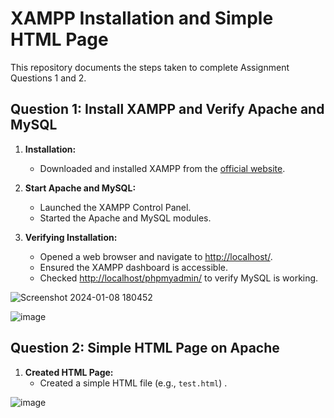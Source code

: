 # XAMPP Installation and Simple HTML Page

This repository documents the steps taken to complete Assignment Questions 1 and 2.

## Question 1: Install XAMPP and Verify Apache and MySQL

1. **Installation:**
   - Downloaded and installed XAMPP from the [official website](https://www.apachefriends.org/index.html).

2. **Start Apache and MySQL:**
   - Launched the XAMPP Control Panel.
   - Started the Apache and MySQL modules.

3. **Verifying Installation:**
   - Opened a web browser and navigate to [http://localhost/](http://localhost/).
   - Ensured the XAMPP dashboard is accessible.
   - Checked [http://localhost/phpmyadmin/](http://localhost/phpmyadmin/) to verify MySQL is working.



![Screenshot 2024-01-08 180452](https://github.com/IngyEl-Sakhawy/ApacheAssignment1/assets/153078679/7bddeab4-492f-4561-9807-b79a8cdf0090)



![image](https://github.com/IngyEl-Sakhawy/ApacheAssignment1/assets/153078679/d3624696-092b-4a7c-a797-f1d52685d695)


## Question 2: Simple HTML Page on Apache

1. **Created HTML Page:**
   - Created a simple HTML file (e.g., `test.html`) .
  
![image](https://github.com/IngyEl-Sakhawy/ApacheAssignment1/assets/153078679/081878ec-d9ed-42b7-8a76-a24f021b51d6)




